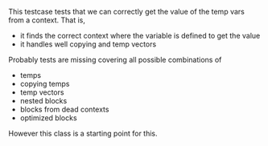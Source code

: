 This testcase tests that we can correctly get the value of the temp vars from a context. That is, - it finds the correct context where the variable is defined to get the value - it handles well copying and temp vectorsProbably tests are missing covering all possible combinations of   - temps  - copying temps  - temp vectors  - nested blocks  - blocks from dead contexts  - optimized blocksHowever this class is a starting point for this.